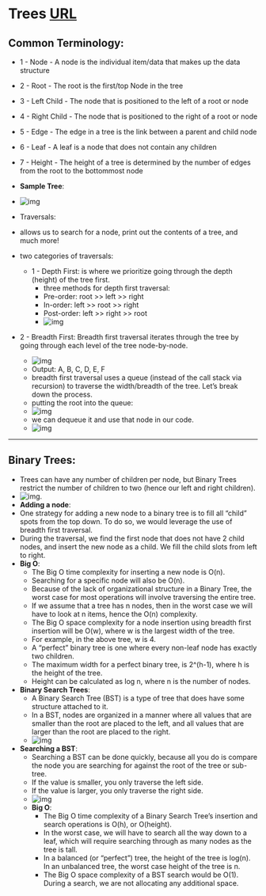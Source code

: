 # Trees [URL](https://github.com/MohamadSheikhAlshabab/401-reading-note/blob/master/Read15.md)

## Common Terminology:

 - 1 - Node - A node is the individual item/data that makes up the data structure
 - 2 - Root - The root is the first/top Node in the tree
 - 3 - Left Child - The node that is positioned to the left of a root or node
 - 4 - Right Child - The node that is positioned to the right of a root or node
 - 5 - Edge - The edge in a tree is the link between a parent and child node
 - 6 - Leaf - A leaf is a node that does not contain any children
 - 7 - Height - The height of a tree is determined by the number of edges from the root to the bottommost node
 
 - __Sample Tree__:
  -  ![img](https://codefellows.github.io/common_curriculum/data_structures_and_algorithms/Code_401/class-15/resources/images/BinaryTree1.PNG)
  - Traversals:
   - allows us to search for a node, print out the contents of a tree, and much more! 
   -  two categories of traversals: 
      - 1 - Depth First: is where we prioritize going through the depth (height) of the tree first.
        -  three methods for depth first traversal:
          - Pre-order: root >> left >> right
          - In-order: left >> root >> right
          - Post-order: left >> right >> root
          - ![img](https://codefellows.github.io/common_curriculum/data_structures_and_algorithms/Code_401/class-15/resources/images/tree-example.png)
   
   - 2 - Breadth First: Breadth first traversal iterates through the tree by going through each level of the tree node-by-node. 
      - ![img](https://codefellows.github.io/common_curriculum/data_structures_and_algorithms/Code_401/class-15/resources/images/tree-example.png)
      - Output: A, B, C, D, E, F
      - breadth first traversal uses a queue (instead of the call stack via recursion) to traverse the width/breadth of the tree. Let’s break down the process.
      -  putting the root into the queue:
        - ![img](https://codefellows.github.io/common_curriculum/data_structures_and_algorithms/Code_401/class-15/resources/images/BreadthTraversal1.PNG)
      - we can dequeue it and use that node in our code.
      - ![img](https://codefellows.github.io/common_curriculum/data_structures_and_algorithms/Code_401/class-15/resources/images/BreadthTraversal2.PNG)
 ---
 ## Binary Trees:
   - Trees can have any number of children per node, but Binary Trees restrict the number of children to two (hence our left and right children).
   - ![img](https://codefellows.github.io/common_curriculum/data_structures_and_algorithms/Code_401/class-15/resources/images/BinaryTree2.PNG).
 - __Adding a node__:
  - One strategy for adding a new node to a binary tree is to fill all “child” spots from the top down. To do so, we would leverage the use of breadth first traversal.
  - During the traversal, we find the first node that does not have 2 child nodes, and insert the new node as a child. We fill the child slots from left to right.
- __Big O__:
  - The Big O time complexity for inserting a new node is O(n). 
  - Searching for a specific node will also be O(n). 
  - Because of the lack of organizational structure in a Binary Tree, the worst case for most operations will involve traversing the entire tree.
  - If we assume that a tree has n nodes, then in the worst case we will have to look at n items, hence the O(n) complexity.
  - The Big O space complexity for a node insertion using breadth first insertion will be O(w), where w is the largest width of the tree.
  - For example, in the above tree, w is 4.
  - A “perfect” binary tree is one where every non-leaf node has exactly two children. 
  - The maximum width for a perfect binary tree, is 2^(h-1), where h is the height of the tree. 
  - Height can be calculated as log n, where n is the number of nodes.
- __Binary Search Trees__:
  - A Binary Search Tree (BST) is a type of tree that does have some structure attached to it.
  - In a BST, nodes are organized in a manner where all values that are smaller than the root are placed to the left, and all values that are larger than the root are placed to the right.
  - ![img](https://codefellows.github.io/common_curriculum/data_structures_and_algorithms/Code_401/class-15/resources/images/BST1.PNG)
- __Searching a BST__:
  - Searching a BST can be done quickly, because all you do is compare the node you are searching for against the root of the tree or sub-tree. 
  - If the value is smaller, you only traverse the left side.
  - If the value is larger, you only traverse the right side.
  - ![img](https://codefellows.github.io/common_curriculum/data_structures_and_algorithms/Code_401/class-15/resources/images/BST2.PNG)
  - __Big O__:
    - The Big O time complexity of a Binary Search Tree’s insertion and search operations is O(h), or O(height).
    - In the worst case, we will have to search all the way down to a leaf, which will require searching through as many nodes as the tree is tall. 
    - In a balanced (or “perfect”) tree, the height of the tree is log(n). In an unbalanced tree, the worst case height of the tree is n.
    - The Big O space complexity of a BST search would be O(1). During a search, we are not allocating any additional space.
